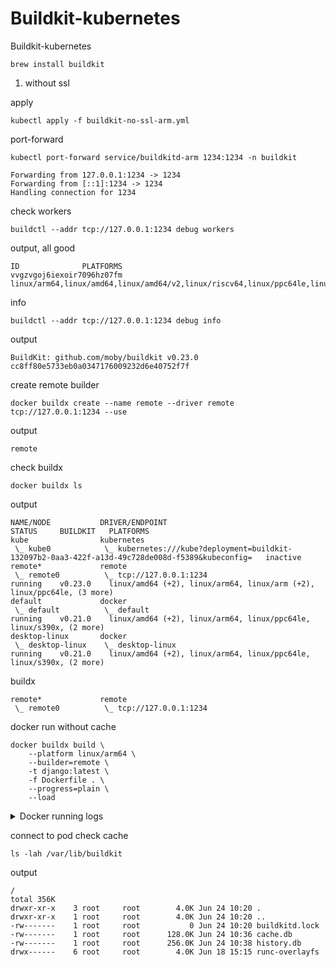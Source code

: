 # Buildkit-kubernetes
Buildkit-kubernetes

```shell
brew install buildkit
```

1. without ssl

apply

```shell
kubectl apply -f buildkit-no-ssl-arm.yml
```

port-forward

```shell
kubectl port-forward service/buildkitd-arm 1234:1234 -n buildkit
```
```shell
Forwarding from 127.0.0.1:1234 -> 1234
Forwarding from [::1]:1234 -> 1234
Handling connection for 1234
```

check workers

```shell
buildctl --addr tcp://127.0.0.1:1234 debug workers
```
output, all good 

```shell
ID				PLATFORMS
vvgzvgoj6iexoir7096hz07fm	linux/arm64,linux/amd64,linux/amd64/v2,linux/riscv64,linux/ppc64le,linux/s390x,linux/386,linux/arm/v7,linux/arm/v6

```
info

```shell
buildctl --addr tcp://127.0.0.1:1234 debug info
```

output

```shell
BuildKit: github.com/moby/buildkit v0.23.0 cc8ff80e5733eb0a0347176009232d6e40752f7f
```

create remote builder

```shell
docker buildx create --name remote --driver remote tcp://127.0.0.1:1234 --use
```
output
```shell
remote
```

check buildx

```shell
docker buildx ls
```

output

```shell
NAME/NODE           DRIVER/ENDPOINT                                                                                     STATUS     BUILDKIT   PLATFORMS
kube                kubernetes
 \_ kube0            \_ kubernetes:///kube?deployment=buildkit-132097b2-0aa3-422f-a13d-49c728de008d-f5389&kubeconfig=   inactive
remote*             remote
 \_ remote0          \_ tcp://127.0.0.1:1234                                                                            running    v0.23.0    linux/amd64 (+2), linux/arm64, linux/arm (+2), linux/ppc64le, (3 more)
default             docker
 \_ default          \_ default                                                                                         running    v0.21.0    linux/amd64 (+2), linux/arm64, linux/ppc64le, linux/s390x, (2 more)
desktop-linux       docker
 \_ desktop-linux    \_ desktop-linux                                                                                   running    v0.21.0    linux/amd64 (+2), linux/arm64, linux/ppc64le, linux/s390x, (2 more)
```

buildx

```shell
remote*             remote
 \_ remote0          \_ tcp://127.0.0.1:1234
```

docker run without cache

```shell
docker buildx build \
    --platform linux/arm64 \
    --builder=remote \
    -t django:latest \
    -f Dockerfile . \
    --progress=plain \
    --load
```

<details>
<summary>Docker running logs</summary>
<br>
building with "remote" instance using remote driver.
<br><br>
<pre>
#0 building with "remote" instance using remote driver

#1 [internal] load build definition from Dockerfile
#1 transferring dockerfile: 1.92kB done
#1 DONE 0.0s

#2 [internal] load metadata for docker.io/library/python:3.13-slim
#2 DONE 1.0s

#3 [internal] load .dockerignore
#3 transferring context: 2B done
#3 DONE 0.0s

#4 [1/9] FROM docker.io/library/python:3.13-slim@sha256:f2fdaec50160418e0c2867ba3e254755edd067171725886d5d303fd7057bbf81
#4 resolve docker.io/library/python:3.13-slim@sha256:f2fdaec50160418e0c2867ba3e254755edd067171725886d5d303fd7057bbf81 done
#4 DONE 0.0s

#5 [2/9] WORKDIR /usr/src/app
#5 CACHED

#6 [internal] load build context
#6 transferring context: 1.56kB done
#6 DONE 0.0s

#7 [3/9] RUN apt-get update && apt-get install -y --no-install-recommends     build-essential     libpq-dev     gcc     libcairo2     libpango-1.0-0     libpangocairo-1.0-0     libgdk-pixbuf-2.0-0     libffi-dev     shared-mime-info     libxml2     libxslt1.1     libjpeg-dev     libglib2.0-0     fonts-liberation  && apt-get clean && rm -rf /var/lib/apt/lists/*
#7 0.668 Get:1 http://deb.debian.org/debian bookworm InRelease [151 kB]
#7 1.048 Get:2 http://deb.debian.org/debian bookworm-updates InRelease [55.4 kB]
#7 1.196 Get:3 http://deb.debian.org/debian-security bookworm-security InRelease [48.0 kB]
#7 1.326 Get:4 http://deb.debian.org/debian bookworm/main arm64 Packages [8693 kB]
#7 2.103 Get:5 http://deb.debian.org/debian bookworm-updates/main arm64 Packages [756 B]
#7 2.227 Get:6 http://deb.debian.org/debian-security bookworm-security/main arm64 Packages [264 kB]
#7 2.609 Fetched 9213 kB in 2s (3704 kB/s)
...
...
#13 DONE 0.1s

#14 exporting to oci image format
#14 exporting layers
#14 exporting layers 77.4s done
#14 exporting manifest sha256:212eaf6eacaaf8eb5e90ca10dc048445ece74a4326d4e8f204401f2e6aae1193
#14 exporting manifest sha256:212eaf6eacaaf8eb5e90ca10dc048445ece74a4326d4e8f204401f2e6aae1193 done
#14 exporting config sha256:bdaea0e8ef6da32d24cdd1eed008cc4c769a022490edf7dacd1dc61bccaf7c9e done
#14 sending tarball
#14 ...

#15 importing to docker
#15 DONE 0.0s

#14 exporting to oci image format
#14 sending tarball 4.7s done
#14 DONE 82.1s
</pre>
</details>

connect to pod check cache

```shell
ls -lah /var/lib/buildkit
```
output

```shell
/ 
total 356K   
drwxr-xr-x    3 root     root        4.0K Jun 24 10:20 .
drwxr-xr-x    1 root     root        4.0K Jun 24 10:20 ..
-rw-------    1 root     root           0 Jun 24 10:20 buildkitd.lock
-rw-------    1 root     root      128.0K Jun 24 10:36 cache.db
-rw-------    1 root     root      256.0K Jun 24 10:38 history.db
drwx------    6 root     root        4.0K Jun 18 15:15 runc-overlayfs
```

